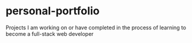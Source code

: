 # personal-portfolio
Projects I am working on or have completed in the process of learning to become a full-stack web developer
